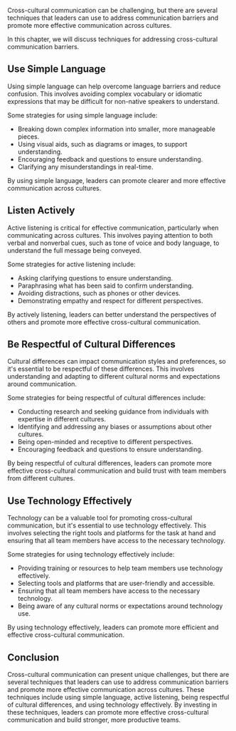
Cross-cultural communication can be challenging, but there are several techniques that leaders can use to address communication barriers and promote more effective communication across cultures.

In this chapter, we will discuss techniques for addressing cross-cultural communication barriers.

Use Simple Language
-------------------

Using simple language can help overcome language barriers and reduce confusion. This involves avoiding complex vocabulary or idiomatic expressions that may be difficult for non-native speakers to understand.

Some strategies for using simple language include:

* Breaking down complex information into smaller, more manageable pieces.
* Using visual aids, such as diagrams or images, to support understanding.
* Encouraging feedback and questions to ensure understanding.
* Clarifying any misunderstandings in real-time.

By using simple language, leaders can promote clearer and more effective communication across cultures.

Listen Actively
---------------

Active listening is critical for effective communication, particularly when communicating across cultures. This involves paying attention to both verbal and nonverbal cues, such as tone of voice and body language, to understand the full message being conveyed.

Some strategies for active listening include:

* Asking clarifying questions to ensure understanding.
* Paraphrasing what has been said to confirm understanding.
* Avoiding distractions, such as phones or other devices.
* Demonstrating empathy and respect for different perspectives.

By actively listening, leaders can better understand the perspectives of others and promote more effective cross-cultural communication.

Be Respectful of Cultural Differences
-------------------------------------

Cultural differences can impact communication styles and preferences, so it's essential to be respectful of these differences. This involves understanding and adapting to different cultural norms and expectations around communication.

Some strategies for being respectful of cultural differences include:

* Conducting research and seeking guidance from individuals with expertise in different cultures.
* Identifying and addressing any biases or assumptions about other cultures.
* Being open-minded and receptive to different perspectives.
* Encouraging feedback and questions to ensure understanding.

By being respectful of cultural differences, leaders can promote more effective cross-cultural communication and build trust with team members from different cultures.

Use Technology Effectively
--------------------------

Technology can be a valuable tool for promoting cross-cultural communication, but it's essential to use technology effectively. This involves selecting the right tools and platforms for the task at hand and ensuring that all team members have access to the necessary technology.

Some strategies for using technology effectively include:

* Providing training or resources to help team members use technology effectively.
* Selecting tools and platforms that are user-friendly and accessible.
* Ensuring that all team members have access to the necessary technology.
* Being aware of any cultural norms or expectations around technology use.

By using technology effectively, leaders can promote more efficient and effective cross-cultural communication.

Conclusion
----------

Cross-cultural communication can present unique challenges, but there are several techniques that leaders can use to address communication barriers and promote more effective communication across cultures. These techniques include using simple language, active listening, being respectful of cultural differences, and using technology effectively. By investing in these techniques, leaders can promote more effective cross-cultural communication and build stronger, more productive teams.
